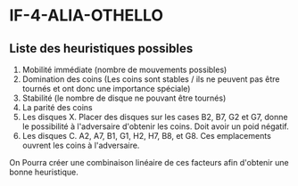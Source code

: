 # IF-4-ALIA-OTHELLO

## Liste des heuristiques possibles

1.  Mobilité immédiate (nombre de mouvements possibles)
2.	Domination des coins (Les coins sont stables / ils ne peuvent pas être tournés et ont donc une importance spéciale)
3.	Stabilité (le nombre de disque ne pouvant être tournés)
4.	La parité des coins
5.	Les disques X. Placer des disques sur les cases B2, B7, G2 et G7, donne le possibilité à l'adversaire d'obtenir les coins. Doit avoir un poid négatif.
6.	Les disques C. A2, A7, B1, G1, H2, H7, B8, et G8. Ces emplacements ouvrent les coins à l'adversaire.

On Pourra créer une combinaison linéaire de ces facteurs afin d'obtenir une bonne heuristique.
